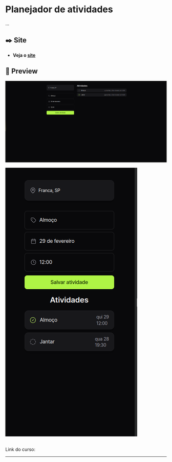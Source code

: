 # Planejador de atividades
  ...

## ✒️ Site


* **Veja o [site]()**


## 📸 Preview

![computador](computador.png)

<div style="">
  
![mobile](mobile.png)
</div>

## 
Link do curso: 


---
